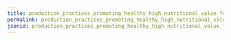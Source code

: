 ```yaml
---
title: production_practices_promoting_healthy_high_nutritional_value_foods
permalink: production_practices_promoting_healthy_high_nutritional_value_foods.html
jsonid: production_practices_promoting_healthy_high_nutritional_value_foods
---
```

